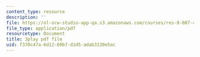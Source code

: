 ```yaml
---
content_type: resource
description: ''
file: https://ol-ocw-studio-app-qa.s3.amazonaws.com/courses/res-8-007-cosmic-origin-of-the-chemical-elements-fall-2019/f370c47a6d1260b7d1d5adab3130e5ac_zqXBZ81bWOc.pdf
file_type: application/pdf
resourcetype: Document
title: 3play pdf file
uid: f370c47a-6d12-60b7-d1d5-adab3130e5ac
---
```

